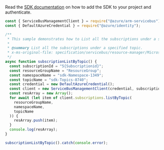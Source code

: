 Read the [SDK documentation](https://github.com/Azure/azure-sdk-for-js/blob/%40azure%2Farm-servicebus_6.0.0/sdk/servicebus/arm-servicebus/README.md) on how to add the SDK to your project and authenticate.

```javascript
const { ServiceBusManagementClient } = require("@azure/arm-servicebus");
const { DefaultAzureCredential } = require("@azure/identity");

/**
 * This sample demonstrates how to List all the subscriptions under a specified topic.
 *
 * @summary List all the subscriptions under a specified topic.
 * x-ms-original-file: specification/servicebus/resource-manager/Microsoft.ServiceBus/stable/2021-11-01/examples/Subscriptions/SBSubscriptionListByTopic.json
 */
async function subscriptionListByTopic() {
  const subscriptionId = "5{Subscriptionid}";
  const resourceGroupName = "ResourceGroup";
  const namespaceName = "sdk-Namespace-1349";
  const topicName = "sdk-Topics-8740";
  const credential = new DefaultAzureCredential();
  const client = new ServiceBusManagementClient(credential, subscriptionId);
  const resArray = new Array();
  for await (let item of client.subscriptions.listByTopic(
    resourceGroupName,
    namespaceName,
    topicName
  )) {
    resArray.push(item);
  }
  console.log(resArray);
}

subscriptionListByTopic().catch(console.error);
```
